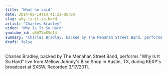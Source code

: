 ```yaml
---
title: "What he said"
date: 2014-08-14T14:41:21-05:00
slug: why-is-it-so-hard
artist: "Charles Bradley"
video: "Why Is It So Hard"
youtube_id: yBdTVmSVq14
summary: "Charles Bradley, backed by The Menahan Street Band, performs \"Why Is It So Hard\" live from Mellow Johnny's Bike Shop in Austin, TX, during KEXP's broadcast at SXSW. Recorded 3/17/2011."
draft: false
---
```


Charles Bradley, backed by The Menahan Street Band, performs "Why Is It So Hard" live from Mellow Johnny's Bike Shop in Austin, TX, during KEXP's broadcast at SXSW. Recorded 3/17/2011.